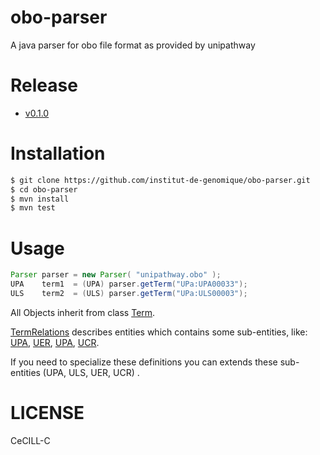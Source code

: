 obo-parser
==========

A java parser for obo file format as provided by unipathway

Release
=======

- [v0.1.0](https://github.com/institut-de-genomique/obo-parser/tree/v0.1.0)

Installation
============

```bash
$ git clone https://github.com/institut-de-genomique/obo-parser.git
$ cd obo-parser
$ mvn install
$ mvn test
```

Usage
=====

````java
Parser parser = new Parser( "unipathway.obo" );
UPA    term1  = (UPA) parser.getTerm("UPa:UPA00033");
ULS    term2  = (ULS) parser.getTerm("UPa:ULS00003");
````

All Objects inherit from class [Term](src/main/java/fr/cea/ig/obo/model/Term.java).

[TermRelations](src/main/java/fr/cea/ig/obo/model/Term.java) describes entities which contains some sub-entities, like: [UPA](src/main/java/fr/cea/ig/obo/model/UPA.java), [UER](src/main/java/fr/cea/ig/obo/model/ULS.java), [UPA](src/main/java/fr/cea/ig/obo/model/UER.java), [UCR](src/main/java/fr/cea/ig/obo/model/UCR.java).

If you need to specialize these definitions you can extends these sub-entities (UPA, ULS, UER, UCR) .


LICENSE
=======

CeCILL-C